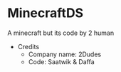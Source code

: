 # MinecraftDS
A minecraft but its code by 2 human

- Credits
  - Company name: 2Dudes
  - Code: Saatwik & Daffa
